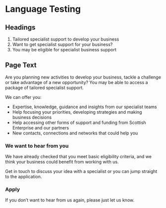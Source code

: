 # Language Testing

## Headings
1. Tailored specialist support to develop your business
2. Want to get specialist support for your business?
3. You may be eligible for specialist business support


## Page Text

Are you planning new activities to develop your business, tackle a challenge or take advantage of a new opportunity? You may be able to access a package of tailored specialist support.

We can offer you:

- Expertise, knowledge, guidance and insights from our specialist teams
- Help focusing your priorities, developing strategies and making business decisions
- Help accessing other forms of support and funding from Scottish Enterprise and our partners
- New contacts, connections and networks that could help you

### We want to hear from you

We have already checked that you meet basic eligibility criteria, and we think your business could benefit from working with us.

Get in touch to discuss your idea with a specialist or you can jump straight to the application.

### Apply

If you don’t want to hear from us again, please just let us know.
